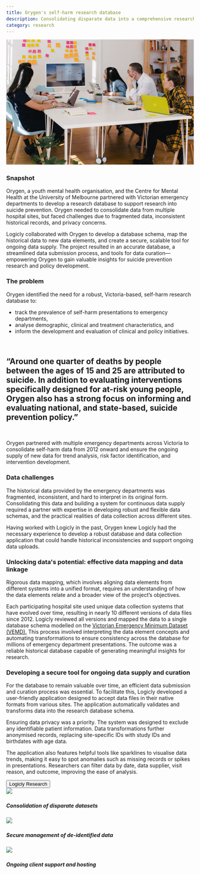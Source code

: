 ```yaml
---
title: Orygen's self-harm research database 
description: Consolidating disparate data into a comprehensive research database
category: research
---
```


<div class="grid grid-cols-12 gap-0 lg:gap-8">

<div class="col-span-12 project-images">
  <div class="grid grid-cols-12">
    <div class="col-span-12">
    <img src="/Projects/Images/16_Orygen_self_harm/16_Orygen.jpg" />
    </div>
  </div>
</div>


<div class="col-span-12 lg:col-span-9 project-text lg:order-last">
<div>

### Snapshot
Orygen, a youth mental health organisation, and the Centre for Mental Health at the University of Melbourne partnered with Victorian emergency departments to develop a research database to support research into suicide prevention. Orygen needed to consolidate data from multiple hospital sites, but faced challenges due to fragmented data, inconsistent historical records, and privacy concerns. 

Logicly collaborated with Orygen to develop a database schema, map the historical data to new data elements, and create a secure, scalable tool for ongoing data supply. The project resulted in an accurate database, a streamlined data submission process, and tools for data curation—empowering Orygen to gain valuable insights for suicide prevention research and policy development.

### The problem
Orygen identified the need for a robust, Victoria-based, self-harm research database to:
<div class="blog-text-list">
    <ul>
        <li>track the prevalence of self-harm presentations to emergency departments,</li>
        <li>analyse demographic, clinical and treatment characteristics, and</li>
        <li>inform the development and evaluation of clinical and policy initiatives.</li>
    </ul>
    </br>
</div>

<div class="px-0 xl:px-0">
    <div class="text-center text-logiclytheme3">
        <h2 class="text-lg font-semibold">“Around one quarter of deaths by people between the ages of 15 and 25 are attributed to suicide. In addition to evaluating interventions specifically designed for at-risk young people, Orygen also has a strong focus on informing and evaluating national, and state-based, suicide prevention policy.”</h2>
    </div>
    </br>
</div>

Orygen partnered with multiple emergency departments across Victoria to consolidate self-harm data from 2012 onward and ensure the ongoing supply of new data for trend analysis, risk factor identification, and intervention development.

### Data challenges

The historical data provided by the emergency departments was fragmented, inconsistent, and hard to interpret in its original form. Consolidating this data and building a system for continuous data supply required a partner with expertise in developing robust and flexible data schemas, and the practical realities of data collection across different sites.

Having worked with Logicly in the past, Orygen knew Logicly had the necessary experience to develop a robust database and data collection application that could handle historical inconsistencies and support ongoing data uploads.

### Unlocking data's potential: effective data mapping and data linkage

Rigorous data mapping, which involves aligning data elements from different systems into a unified format, requires an understanding of how the data elements relate and a broader view of the project’s objectives. 

Each participating hospital site used unique data collection systems that have evolved over time, resulting in nearly 10 different versions of data files since 2012. Logicly reviewed all versions and mapped the data to a single database schema modelled on the <a href="https://www.tmr.qld.gov.au/">Victorian Emergency Minimum Dataset (VEMD).</a> This process involved interpreting the data element concepts and automating transformations to ensure consistency across the database for millions of emergency department presentations. The outcome was a reliable historical database capable of generating meaningful insights for research.

### Developing a secure tool for ongoing data supply and curation

For the database to remain valuable over time, an efficient data submission and curation process was essential. To facilitate this, Logicly developed a user-friendly application designed to accept data files in their native formats from various sites. The application automatically validates and transforms data into the research database schema.

Ensuring data privacy was a priority. The system was designed to exclude any identifiable patient information. Data transformations further anonymised records, replacing site-specific IDs with study IDs and birthdates with age data.

The application also features helpful tools like sparklines to visualise data trends, making it easy to spot anomalies such as missing records or spikes in presentations. Researchers can filter data by date, data supplier, visit reason, and outcome, improving the ease of analysis.

<a href="/research" class="block w-48 h-12 my-5 font-medium text-center text-white tt-lc bg-logiclyorange hover:bg-logiclyhover">
  <button class="w-full h-full">Logicly Research</button>
</a>

</div>
</div>


<div class="col-span-12 lg:col-span-3 icons-sidebar">
<div>
<img src="/Projects/Icons/10_Outcome_Measures_Self_Service_System_(OMSSS)/Collection_of_large_detailed_data_sets.svg" />

##### Consolidation of disparate datasets
</div>

<div>
<img src="/Projects/Icons/2_UoM_Centre_for_mental_health/Secure_management_of_deidentified_data.svg" />

##### Secure management of de-identified data
</div>

<div class="icons-sidebar-last">
<img src="/Projects/Icons/3_UoM_Medical_School’s_Department_of_General_Practice/Ongoing_client_support_and_hosting.svg" />

##### Ongoing client support and hosting
</div>
</div>

</div>
